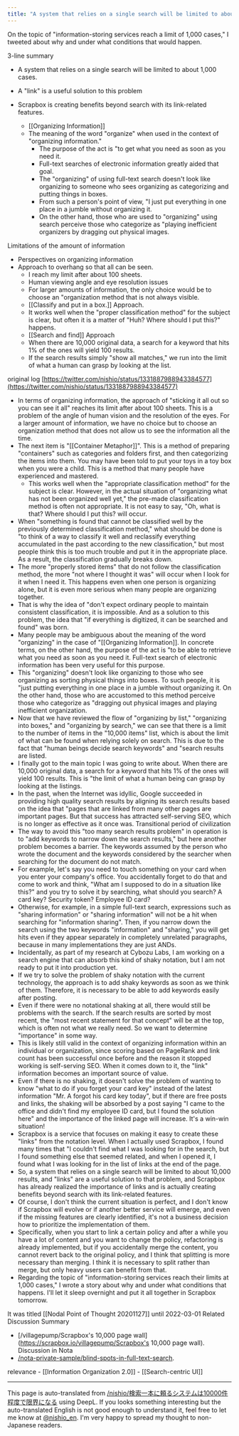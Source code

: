 ```yaml
---
title: "A system that relies on a single search will be limited to about 1,000 cases."
---
```


On the topic of "information-storing services reach a limit of 1,000 cases," I tweeted about why and under what conditions that would happen.

3-line summary
- A system that relies on a single search will be limited to about 1,000 cases.
- A "link" is a useful solution to this problem
- Scrapbox is creating benefits beyond search with its link-related features.

    - [[Organizing Information]]
    - The meaning of the word "organize" when used in the context of "organizing information."
        - The purpose of the act is "to get what you need as soon as you need it.
        - Full-text searches of electronic information greatly aided that goal.
        - The "organizing" of using full-text search doesn't look like organizing to someone who sees organizing as categorizing and putting things in boxes.
        - From such a person's point of view, "I just put everything in one place in a jumble without organizing it.
        - On the other hand, those who are used to "organizing" using search perceive those who categorize as "playing inefficient organizers by dragging out physical images.

Limitations of the amount of information
- Perspectives on organizing information
- Approach to overhang so that all can be seen.
    - I reach my limit after about 100 sheets.
    - Human viewing angle and eye resolution issues
    - For larger amounts of information, the only choice would be to choose an "organization method that is not always visible.
    - [[Classify and put in a box.]] Approach.
    - It works well when the "proper classification method" for the subject is clear, but often it is a matter of "Huh? Where should I put this?" happens.
    - [[Search and find]] Approach
    - When there are 10,000 original data, a search for a keyword that hits 1% of the ones will yield 100 results.
    - If the search results simply "show all matches," we run into the limit of what a human can grasp by looking at the list.


original log
[https://twitter.com/nishio/status/1331887988943384577](https://twitter.com/nishio/status/1331887988943384577)
- In terms of organizing information, the approach of "sticking it all out so you can see it all" reaches its limit after about 100 sheets. This is a problem of the angle of human vision and the resolution of the eyes. For a larger amount of information, we have no choice but to choose an organization method that does not allow us to see the information all the time.
- The next item is "[[Container Metaphor]]". This is a method of preparing "containers" such as categories and folders first, and then categorizing the items into them. You may have been told to put your toys in a toy box when you were a child. This is a method that many people have experienced and mastered.
    - This works well when the "appropriate classification method" for the subject is clear. However, in the actual situation of "organizing what has not been organized well yet," the pre-made classification method is often not appropriate. It is not easy to say, "Oh, what is that? Where should I put this? will occur.
- When "something is found that cannot be classified well by the previously determined classification method," what should be done is "to think of a way to classify it well and reclassify everything accumulated in the past according to the new classification," but most people think this is too much trouble and put it in the appropriate place. As a result, the classification gradually breaks down.
- The more "properly stored items" that do not follow the classification method, the more "not where I thought it was" will occur when I look for it when I need it. This happens even when one person is organizing alone, but it is even more serious when many people are organizing together.
- That is why the idea of "don't expect ordinary people to maintain consistent classification, it is impossible. And as a solution to this problem, the idea that "if everything is digitized, it can be searched and found" was born.
- Many people may be ambiguous about the meaning of the word "organizing" in the case of "[[Organizing Information]]. In concrete terms, on the other hand, the purpose of the act is "to be able to retrieve what you need as soon as you need it. Full-text search of electronic information has been very useful for this purpose.
- This "organizing" doesn't look like organizing to those who see organizing as sorting physical things into boxes. To such people, it is "just putting everything in one place in a jumble without organizing it. On the other hand, those who are accustomed to this method perceive those who categorize as "dragging out physical images and playing inefficient organization.
- Now that we have reviewed the flow of "organizing by list," "organizing into boxes," and "organizing by search," we can see that there is a limit to the number of items in the "10,000 items" list, which is about the limit of what can be found when relying solely on search. This is due to the fact that "human beings decide search keywords" and "search results are listed.
- I finally got to the main topic I was going to write about. When there are 10,000 original data, a search for a keyword that hits 1% of the ones will yield 100 results. This is "the limit of what a human being can grasp by looking at the listings.
- In the past, when the Internet was idyllic, Google succeeded in providing high quality search results by aligning its search results based on the idea that "pages that are linked from many other pages are important pages. But that success has attracted self-serving SEO, which is no longer as effective as it once was. Transitional period of civilization
- The way to avoid this "too many search results problem" in operation is to "add keywords to narrow down the search results," but here another problem becomes a barrier. The keywords assumed by the person who wrote the document and the keywords considered by the searcher when searching for the document do not match.
- For example, let's say you need to touch something on your card when you enter your company's office. You accidentally forget to do that and come to work and think, "What am I supposed to do in a situation like this?" and you try to solve it by searching, what should you search? A card key? Security token? Employee ID card?
- Otherwise, for example, in a simple full-text search, expressions such as "sharing information" or "sharing information" will not be a hit when searching for "information sharing". Then, if you narrow down the search using the two keywords "information" and "sharing," you will get hits even if they appear separately in completely unrelated paragraphs, because in many implementations they are just ANDs.
- Incidentally, as part of my research at Cybozu Labs, I am working on a search engine that can absorb this kind of shaky notation, but I am not ready to put it into production yet.
- If we try to solve the problem of shaky notation with the current technology, the approach is to add shaky keywords as soon as we think of them. Therefore, it is necessary to be able to add keywords easily after posting.
- Even if there were no notational shaking at all, there would still be problems with the search. If the search results are sorted by most recent, the "most recent statement for that concept" will be at the top, which is often not what we really need. So we want to determine "importance" in some way.
- This is likely still valid in the context of organizing information within an individual or organization, since scoring based on PageRank and link count has been successful once before and the reason it stopped working is self-serving SEO. When it comes down to it, the "link" information becomes an important source of value.
- Even if there is no shaking, it doesn't solve the problem of wanting to know "what to do if you forget your card key" instead of the latest information "Mr. A forgot his card key today", but if there are free posts and links, the shaking will be absorbed by a post saying "I came to the office and didn't find my employee ID card, but I found the solution here" and the importance of the linked page will increase. It's a win-win situation!
- Scrapbox is a service that focuses on making it easy to create these "links" from the notation level. When I actually used Scrapbox, I found many times that "I couldn't find what I was looking for in the search, but I found something else that seemed related, and when I opened it, I found what I was looking for in the list of links at the end of the page.
- So, a system that relies on a single search will be limited to about 10,000 results, and "links" are a useful solution to that problem, and Scrapbox has already realized the importance of links and is actually creating benefits beyond search with its link-related features.
- Of course, I don't think the current situation is perfect, and I don't know if Scrapbox will evolve or if another better service will emerge, and even if the missing features are clearly identified, it's not a business decision how to prioritize the implementation of them.
- Specifically, when you start to link a certain policy and after a while you have a lot of content and you want to change the policy, refactoring is already implemented, but if you accidentally merge the content, you cannot revert back to the original policy, and I think that splitting is more necessary than merging. I think it is necessary to split rather than merge, but only heavy users can benefit from that.
- Regarding the topic of "information-storing services reach their limits at 1,000 cases," I wrote a story about why and under what conditions that happens. I'll let it sleep overnight and put it all together in Scrapbox tomorrow.

It was titled [[Nodal Point of Thought 20201127]] until 2022-03-01
Related Discussion Summary
- [/villagepump/Scrapbox's 10,000 page wall](https://scrapbox.io/villagepump/Scrapbox's 10,000 page wall).
Discussion in Nota
- [/nota-private-sample/blind-spots-in-full-text-search](https://scrapbox.io/nota-private-sample/blind-spots-in-full-text-search).

relevance
    - [[Information Organization 2.0]]
    - [[Search-centric UI]]

---
This page is auto-translated from [/nishio/検索一本に頼るシステムは10000件程度で限界になる](https://scrapbox.io/nishio/検索一本に頼るシステムは10000件程度で限界になる) using DeepL. If you looks something interesting but the auto-translated English is not good enough to understand it, feel free to let me know at [@nishio_en](https://twitter.com/nishio_en). I'm very happy to spread my thought to non-Japanese readers.